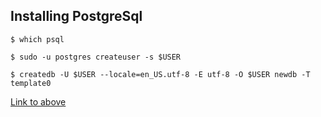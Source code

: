 ## Installing PostgreSql

```shell
$ which psql

$ sudo -u postgres createuser -s $USER

$ createdb -U $USER --locale=en_US.utf-8 -E utf-8 -O $USER newdb -T template0

```
[Link to above](http://killtheyak.com/use-postgresql-with-django-flask/)